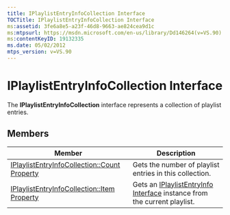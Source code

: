 ```yaml
---
title: IPlaylistEntryInfoCollection Interface
TOCTitle: IPlaylistEntryInfoCollection Interface
ms:assetid: 3fe6a8e5-a23f-46d8-9663-ae824cea9d1c
ms:mtpsurl: https://msdn.microsoft.com/en-us/library/Dd146264(v=VS.90)
ms:contentKeyID: 19132335
ms.date: 05/02/2012
mtps_version: v=VS.90
---
```


# IPlaylistEntryInfoCollection Interface

The **IPlaylistEntryInfoCollection** interface represents a collection of playlist entries.

## Members

|Member|Description|
|--- |--- |
|[IPlaylistEntryInfoCollection::Count Property](https://msdn.microsoft.com/library/dd146265)|Gets the number of playlist entries in this collection.|
|[IPlaylistEntryInfoCollection::Item Property](https://msdn.microsoft.com/library/dd146256)|Gets an [IPlaylistEntryInfo Interface](https://msdn.microsoft.com/library/dd146268) instance from the current playlist.|


